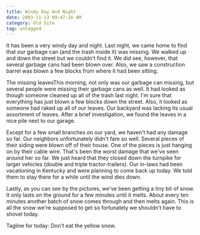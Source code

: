 ```yaml
---
title: Windy Day And Night
date: 2003-11-13 09:47:16 AM
category: Old Site
tag: untagged
---
```


It has been a very windy day and night. Last night, we came home to find that our garbage can (and the trash inside it) was missing. We walked up and down the street but we couldn't find it. We did see, however, that several garbage cans had been blown over. Also, we saw a construction barrel was blown a few blocks from where it had been sitting.

The missing leavesThis morning, not only was our garbage can missing, but several people were missing their garbage cans as well. It had looked as though someone cleaned up all of the trash last night. I'm sure that everything has just blown a few blocks down the street. Also, it looked as someone had raked up all of our leaves. Our backyard was lacking its usual assortment of leaves. After a brief investigation, we found the leaves in a nice pile next to our garage.

Except for a few small branches on our yard, we haven't had any damage so far. Our neighbors unfortunately didn't fare so well. Several pieces of their siding were blown off of their house. One of the pieces is just hanging on by their cable wire. That's been the worst damage that we've seen around her so far. We just heard that they closed down the turnpike for larger vehicles (double and triple tractor-trailers). Our in-laws had been vacationing in Kentucky and were planning to come back up today. We told them to stay there for a while until the wind dies down.

Lastly, as you can see by the pictures, we've been getting a tiny bit of snow. It only lasts on the ground for a few minutes until it melts. About every ten minutes another batch of snow comes through and then melts again. This is all the snow we're supposed to get so fortunately we shouldn't have to shovel today.

Tagline for today: Don't eat the yellow snow.
